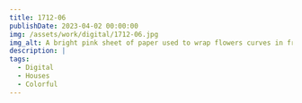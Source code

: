 ```yaml
---
title: 1712-06
publishDate: 2023-04-02 00:00:00
img: /assets/work/digital/1712-06.jpg
img_alt: A bright pink sheet of paper used to wrap flowers curves in front of rich blue background
description: |
tags:
  - Digital
  - Houses
  - Colorful
---
```


